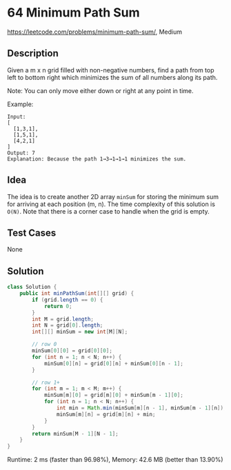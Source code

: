 # 64 Minimum Path Sum

<https://leetcode.com/problems/minimum-path-sum/>, Medium

## Description

Given a m x n grid filled with non-negative numbers, find a path from top left to bottom right which minimizes the sum of all numbers along its path.

Note: You can only move either down or right at any point in time.

Example:

```
Input:
[
  [1,3,1],
  [1,5,1],
  [4,2,1]
]
Output: 7
Explanation: Because the path 1→3→1→1→1 minimizes the sum.
```

## Idea

The idea is to create another 2D array `minSum` for storing the minimum sum for
arriving at each position (m, n). The time complexity of this solution is
`O(N)`. Note that there is a corner case to handle when the grid is empty.

## Test Cases

None

## Solution

```java
class Solution {
    public int minPathSum(int[][] grid) {
        if (grid.length == 0) {
            return 0;
        }
        int M = grid.length;
        int N = grid[0].length;
        int[][] minSum = new int[M][N];

        // row 0
        minSum[0][0] = grid[0][0];
        for (int n = 1; n < N; n++) {
            minSum[0][n] = grid[0][n] + minSum[0][n - 1];
        }

        // row 1+
        for (int m = 1; m < M; m++) {
            minSum[m][0] = grid[m][0] + minSum[m - 1][0];
            for (int n = 1; n < N; n++) {
                int min = Math.min(minSum[m][n - 1], minSum[m - 1][n]);
                minSum[m][n] = grid[m][n] + min;
            }
        }
        return minSum[M - 1][N - 1];
    }
}
```

Runtime: 2 ms (faster than 96.98%), Memory: 42.6 MB (better than 13.90%)
